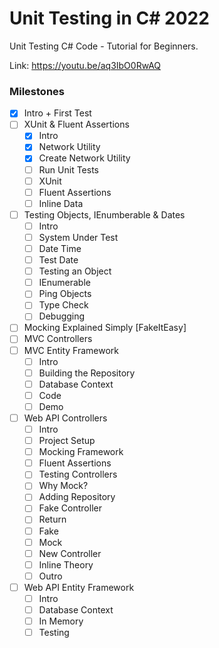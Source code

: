 # Unit Testing in C# 2022

Unit Testing C# Code - Tutorial for Beginners.

Link: <https://youtu.be/aq3IbO0RwAQ>

### Milestones

- [x] Intro + First Test
- [ ] XUnit & Fluent Assertions
  - [x] Intro
  - [x] Network Utility
  - [x] Create Network Utility
  - [ ] Run Unit Tests
  - [ ] XUnit
  - [ ] Fluent Assertions
  - [ ] Inline Data
- [ ] Testing Objects, IEnumberable & Dates
  - [ ] Intro
  - [ ] System Under Test
  - [ ] Date Time
  - [ ] Test Date
  - [ ] Testing an Object
  - [ ] IEnumerable
  - [ ] Ping Objects
  - [ ] Type Check
  - [ ] Debugging
- [ ] Mocking Explained Simply [FakeItEasy]
- [ ] MVC Controllers
- [ ] MVC Entity Framework
  - [ ] Intro
  - [ ] Building the Repository
  - [ ] Database Context
  - [ ] Code
  - [ ] Demo
- [ ] Web API Controllers
  - [ ] Intro
  - [ ] Project Setup
  - [ ] Mocking Framework
  - [ ] Fluent Assertions
  - [ ] Testing Controllers
  - [ ] Why Mock?
  - [ ] Adding Repository
  - [ ] Fake Controller
  - [ ] Return
  - [ ] Fake
  - [ ] Mock
  - [ ] New Controller
  - [ ] Inline Theory
  - [ ] Outro
- [ ] Web API Entity Framework
  - [ ] Intro
  - [ ] Database Context
  - [ ] In Memory
  - [ ] Testing
